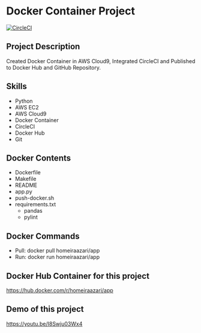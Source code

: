 # Docker Container Project
[![CircleCI](https://circleci.com/gh/homeiraazari/Docker-Container-Project.svg?style=svg)](https://circleci.com/gh/homeiraazari/Docker-Container-Project)
## Project Description
Created Docker Container in AWS Cloud9, Integrated CircleCI and Published to Docker Hub and GitHub Repository.
## Skills
* Python
* AWS EC2
* AWS Cloud9
* Docker Container
* CircleCI
* Docker Hub
* Git
## Docker Contents
* Dockerfile
* Makefile
* README
* app.py
* push-docker.sh
* requirements.txt
  * pandas
  * pylint
## Docker Commands
* Pull: docker pull homeiraazari/app
* Run: docker run homeiraazari/app
## Docker Hub Container for this project
https://hub.docker.com/r/homeiraazari/app
## Demo of this project
https://youtu.be/I8Swju03Wx4
